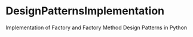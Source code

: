 # DesignPatternsImplementation
Implementation of Factory and Factory Method Design Patterns in Python
